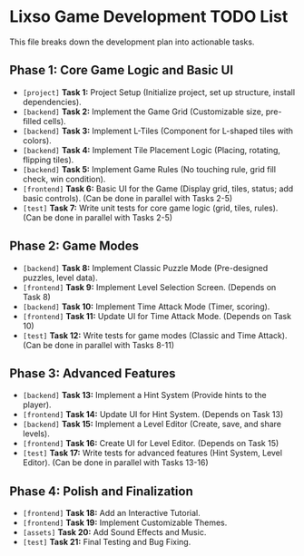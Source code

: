 # Lixso Game Development TODO List

This file breaks down the development plan into actionable tasks.

## Phase 1: Core Game Logic and Basic UI

*   `[project]` **Task 1:** Project Setup (Initialize project, set up structure, install dependencies).
*   `[backend]` **Task 2:** Implement the Game Grid (Customizable size, pre-filled cells).
*   `[backend]` **Task 3:** Implement L-Tiles (Component for L-shaped tiles with colors).
*   `[backend]` **Task 4:** Implement Tile Placement Logic (Placing, rotating, flipping tiles).
*   `[backend]` **Task 5:** Implement Game Rules (No touching rule, grid fill check, win condition).
*   `[frontend]` **Task 6:** Basic UI for the Game (Display grid, tiles, status; add basic controls). (Can be done in parallel with Tasks 2-5)
*   `[test]` **Task 7:** Write unit tests for core game logic (grid, tiles, rules). (Can be done in parallel with Tasks 2-5)

## Phase 2: Game Modes

*   `[backend]` **Task 8:** Implement Classic Puzzle Mode (Pre-designed puzzles, level data).
*   `[frontend]` **Task 9:** Implement Level Selection Screen. (Depends on Task 8)
*   `[backend]` **Task 10:** Implement Time Attack Mode (Timer, scoring).
*   `[frontend]` **Task 11:** Update UI for Time Attack Mode. (Depends on Task 10)
*   `[test]` **Task 12:** Write tests for game modes (Classic and Time Attack). (Can be done in parallel with Tasks 8-11)

## Phase 3: Advanced Features

*   `[backend]` **Task 13:** Implement a Hint System (Provide hints to the player).
*   `[frontend]` **Task 14:** Update UI for Hint System. (Depends on Task 13)
*   `[backend]` **Task 15:** Implement a Level Editor (Create, save, and share levels).
*   `[frontend]` **Task 16:** Create UI for Level Editor. (Depends on Task 15)
*   `[test]` **Task 17:** Write tests for advanced features (Hint System, Level Editor). (Can be done in parallel with Tasks 13-16)

## Phase 4: Polish and Finalization

*   `[frontend]` **Task 18:** Add an Interactive Tutorial.
*   `[frontend]` **Task 19:** Implement Customizable Themes.
*   `[assets]` **Task 20:** Add Sound Effects and Music.
*   `[test]` **Task 21:** Final Testing and Bug Fixing.
